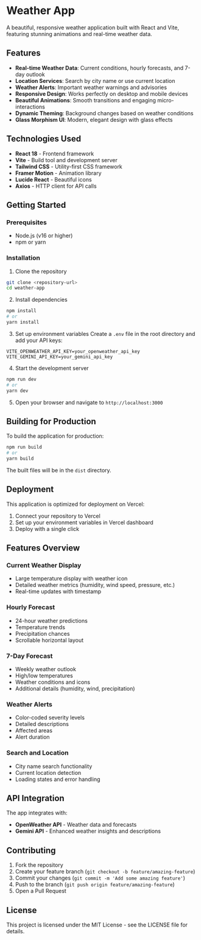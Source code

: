 # Weather App

A beautiful, responsive weather application built with React and Vite, featuring stunning animations and real-time weather data.

## Features

- **Real-time Weather Data**: Current conditions, hourly forecasts, and 7-day outlook
- **Location Services**: Search by city name or use current location
- **Weather Alerts**: Important weather warnings and advisories
- **Responsive Design**: Works perfectly on desktop and mobile devices
- **Beautiful Animations**: Smooth transitions and engaging micro-interactions
- **Dynamic Theming**: Background changes based on weather conditions
- **Glass Morphism UI**: Modern, elegant design with glass effects

## Technologies Used

- **React 18** - Frontend framework
- **Vite** - Build tool and development server
- **Tailwind CSS** - Utility-first CSS framework
- **Framer Motion** - Animation library
- **Lucide React** - Beautiful icons
- **Axios** - HTTP client for API calls

## Getting Started

### Prerequisites

- Node.js (v16 or higher)
- npm or yarn

### Installation

1. Clone the repository
```bash
git clone <repository-url>
cd weather-app
```

2. Install dependencies
```bash
npm install
# or
yarn install
```

3. Set up environment variables
Create a `.env` file in the root directory and add your API keys:
```
VITE_OPENWEATHER_API_KEY=your_openweather_api_key
VITE_GEMINI_API_KEY=your_gemini_api_key
```

4. Start the development server
```bash
npm run dev
# or
yarn dev
```

5. Open your browser and navigate to `http://localhost:3000`

## Building for Production

To build the application for production:

```bash
npm run build
# or
yarn build
```

The built files will be in the `dist` directory.

## Deployment

This application is optimized for deployment on Vercel:

1. Connect your repository to Vercel
2. Set up your environment variables in Vercel dashboard
3. Deploy with a single click

## Features Overview

### Current Weather Display
- Large temperature display with weather icon
- Detailed weather metrics (humidity, wind speed, pressure, etc.)
- Real-time updates with timestamp

### Hourly Forecast
- 24-hour weather predictions
- Temperature trends
- Precipitation chances
- Scrollable horizontal layout

### 7-Day Forecast
- Weekly weather outlook
- High/low temperatures
- Weather conditions and icons
- Additional details (humidity, wind, precipitation)

### Weather Alerts
- Color-coded severity levels
- Detailed descriptions
- Affected areas
- Alert duration

### Search and Location
- City name search functionality
- Current location detection
- Loading states and error handling

## API Integration

The app integrates with:
- **OpenWeather API** - Weather data and forecasts
- **Gemini API** - Enhanced weather insights and descriptions

## Contributing

1. Fork the repository
2. Create your feature branch (`git checkout -b feature/amazing-feature`)
3. Commit your changes (`git commit -m 'Add some amazing feature'`)
4. Push to the branch (`git push origin feature/amazing-feature`)
5. Open a Pull Request

## License

This project is licensed under the MIT License - see the LICENSE file for details.